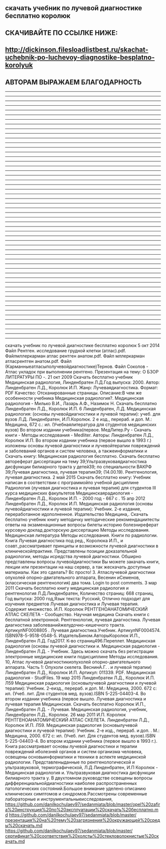 скачать учебник по лучевой диагностике бесплатно королюк
--------------------------------------------------
СКАЧИВАЙТЕ ПО ССЫЛКЕ НИЖЕ:
--------------------------------------------------
http://dickinson.filesloadlistbest.ru/skachat-uchebnik-po-luchevoy-diagnostike-besplatno-korolyuk
--------------------------------------------------
АВТОРАМ ВЫРАЖАЕМ БЛАГОДАРНОСТЬ
--------------------------------------------------
--------------------------------------------------
--------------------------------------------------
--------------------------------------------------
--------------------------------------------------
--------------------------------------------------
--------------------------------------------------
--------------------------------------------------
--------------------------------------------------
--------------------------------------------------
--------------------------------------------------
--------------------------------------------------
--------------------------------------------------
--------------------------------------------------
--------------------------------------------------
--------------------------------------------------
--------------------------------------------------
--------------------------------------------------
--------------------------------------------------
--------------------------------------------------
--------------------------------------------------
--------------------------------------------------
--------------------------------------------------
--------------------------------------------------
--------------------------------------------------
--------------------------------------------------
--------------------------------------------------
--------------------------------------------------
--------------------------------------------------
--------------------------------------------------
--------------------------------------------------
--------------------------------------------------
--------------------------------------------------
--------------------------------------------------
--------------------------------------------------
--------------------------------------------------
--------------------------------------------------
--------------------------------------------------
--------------------------------------------------
--------------------------------------------------
--------------------------------------------------
--------------------------------------------------
--------------------------------------------------
--------------------------------------------------
--------------------------------------------------
--------------------------------------------------
--------------------------------------------------
--------------------------------------------------
--------------------------------------------------
--------------------------------------------------
--------------------------------------------------
--------------------------------------------------
--------------------------------------------------
--------------------------------------------------
--------------------------------------------------
скачать учебник по лучевой диагностике бесплатно королюк 5 окт 2014  Файл Рентген. исследование грудной клетки (атлас).pdf. Файлмллеркарман атлас рентген анатом.pdf. Файл мллеркарман атласрентген анатом.pdf. Файл (Карманныеатласыполучевойдиагностике)Тернов. Файл Соколов - Атлас укладок при выполнении рентгено. Презентация на тему: О БЗОР ЛИТЕРАТУРЫ ПО  -. 21 окт 2009  Скачать бесплатно учебник Медицинская радиология, Линденбратен Л.Д.Год выпуска: 2000. Автор: Линденбратен Л.Д., Королюк И.П. Жанр: Лучеваядиагностика. Формат: PDF Качество: Отсканированные страницы. Описание:В чем же особенности учебника Медицинская радиология?. Медицинская радиология - Милько В.И., Лазарь А.Ф., Назимок Н. Скачать бесплатно Линденбратен Л.Д., Королюк И.П. 6 Линденбратен, Л.Д. Медицинская радиология: (основы лучевойдиагностики и лучевой терапии): учеб. для вузов  Л.Д. Линденбратен, И.П.Королюк.  2  е изд., перераб. и доп.  М.: Медицина,  672 с.: ил.  (Учебнаялитература для студентов медицинских вузов) Во втором издании учебника(первое. МедЛитер.Ру - Скачать книги - Методы исследования - Medliter. Авторы: Линденбратен Л.Д., Королюк И.П. Во втором издании учебника (первое вышло в 1993 г.) изложены основы лучевой диагностики и лучевойтерапии повреждений и заболеваний органов и систем человека, а такжеинформатики и  Скачать книгу: Медицинская радиология бесплатно.
Скачать бесплатно автореферат диссертации на тему 39;Ультразвуковаядиагностика дисфункции билиарного тракта у детей39; по специальности ВАКРФ 39;Лучевая диагностика, лучевая терапия39; (14.00.19). Рентгенология, лучевая диагностика. 2 май 2015  Скачать бесплатно книгу:  Учебник написан в соответствии с программойпо учебной дисциплине Радиология (лучевая диагностика и лучевая терапия) для студентов III курса медицинских факультетов  Медицинскаярадиология - Линденбратен Л.Д., Королюк И.П. - 2000 год - 667 с . 15 апр 2012  Линденбратен Л.Д., Королюк И.П. Медицинская радиология (основы лучевойдиагностики и лучевой терапии): Учебник.  2-е издание, переработанное идополненное. Издательство Медицина,. Скачать бесплатно учебник книгу методичку методические рекомендациитесты ответы на экзаменационные вопросы билеты историю болезниреферат курсовую доклад докторскую диссертацию Методы исследования. Медицинская литература  Методы исследования. Книги по радиологии. Книга Лучевая диагностика под ред., Королюка И.П., и соавт.,рассматривает принципы и возможности лучевой диагностики в клиническойпрактике. Представлены позиции доказательной радиологии, методы исредства лучевой диагностики. Обширно представлены вопросы лучевойдиагностики
Вы можете закачать книги, лекции или презентации на наш сервер, а так жескачать доступные материалы. Как это сделать? Вс просто!  3. Атласлучевой диагностики опухолей опорно-двигательного аппарата, Весенин иСеменов, (классическая рентгенология) два тома. Login to post comments. 3 мар 2011  Скачать бесплатно книгу медицинская радиология и рентгенология Л.Д.Линденбратен, Количество страниц: 668 страниц, Год выпуска: 2000 год,Язык текста: Русский,  Отлично подходит для изучения предметов Лучевая диагностика и Лучевая терапия. Содержит множество. И.П. Королюк РЕНТГЕНОАНАТОМИЧЕСКИЙ АТЛАС СКЕЛЕТА - Сообщество. Научная медицина  Скачать книги с бесплатной электронной. Рентгенология, лучевая диагностика.  Лучевая диагностика заболеванийжелудочно-кишечного тракта. АртикулNF0008805 . Лучевая диагностика.Учебник. АртикулNF0004574. ISBN978-5-9518-0548-5. ИздательБином.АвторыКоролюк И.П., Линденбратен Л.Д. Год2017. К-во страниц496.Переплет. Медицинская радиология (основы лучевой диагностики и. Медицинская радиология - Линденбратен Л.Д. - Учебник. Здесь можно скачать без регистрации электронные медицинские книги подисциплине Методы исследования.  10, Атлас лучевой диагностикиопухолей опорно-двигательного аппарата. Часть 1: Опухоли скелета. ВеснинА.Г. . и лучевой терапии) Линденбратен Л.Д., Королюк И.П. Артикул: 011339. PDF.
Медицинская радиология - StudFiles. 19 мар 2015  Линденбратеи Л.Д., Королюк И.П. Л59 Медицинская радиология (основылучевой диагностики и лучевой терапии): Учебник.  2-еизд., перераб. и доп. М.: Медицина, 2000. 672 с: ил. (Учеб. лит. Для студентов мед. вузов).ISBN 5-225-04403-4. Во втором издании учебника (первое вышло. Лучевая диагностика и лучевая терапия  Медицинская. Скачать бесплатно Королюк И.П., Линденбратен Л.Д. - Лучевая. Медицинская радиология, учебник, Линденбратен Л.Д., Королюк. 26 мар 2011  И.П. Королюк РЕНТГЕНОАНАТОМИЧЕСКИЙ АТЛАС СКЕЛЕТА. Линденбратеи Л.Д., Королюк И.П. Л59. Медицинская радиология (основылучевой диагностики и лучевой терапии): Учебник.  2-е изд., перераб. и доп. . М.: Медицина, 2000. 672 с: ил. (Учеб. лит. Для студентов мед. вузов).ISBN 5-225-04403-4. Во втором издании учебника (первое вышло в 1993 г.). Книга рассматривает основы лучевой диагностики и терапии повреждений иболезней органов и систем организма человека, освещены основыинформатики и техники в аспекте медицинской радиологии. Представленыданные по рентгенологической и ультразвуковой, термографической,
Л.Д Линденбратен, И.П Королюк - Медицинская радиология и. Ультразвуковая диагностика дисфункции билиарного тракта у. В двухтомном руководстве освещены вопросы дифференциальнойдиагностики наиболее распространенных патологических состояний.Большое внимание уделено описанию клинических симптомов и синдромов.Рассмотрены современные лабораторные и инструментальныеисследования,
https://github.com/danilkochulaev97/sedanmiata/blob/master/opel%20zafira%20инструкция%20по%20эксплуатации%20скачать%20бесплатно.md
https://github.com/danilkochulaev97/sedanmiata/blob/master/презентация%20на%20тему%20загрязнения%20окружающей%20среды%20скачать.md
https://github.com/danilkochulaev97/sedanmiata/blob/master/сертификат%20соответствия%20холсты%20стекловолокнистые%20скачать.md